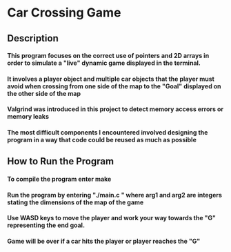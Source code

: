 # Car Crossing Game

## Description
#### This program focuses on the correct use of pointers and 2D arrays in order to simulate a "live" dynamic game displayed in the terminal.
#### It involves a player object and multiple car objects that the player must avoid when crossing from one side of the map to the "Goal" displayed on the other side of the map

#### Valgrind was introduced in this project to detect memory access errors or memory leaks

#### The most difficult components I encountered involved designing the program in a way that code could be reused as much as possible

## How to Run the Program
#### To compile the program enter make
#### Run the program by entering "./main.c <arg1> <arg2>" where arg1 and arg2 are integers stating the dimensions of the map of the game
#### Use WASD keys to move the player and work your way towards the "G" representing the end goal.
#### Game will be over if a car hits the player or player reaches the "G"



